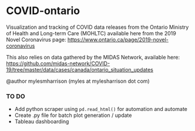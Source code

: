 # COVID-ontario

Visualization and tracking of COVID data releases from the Ontario Ministry of Health and Long-term Care (MOHLTC) available here from the 2019 Novel Coronavirus page: https://www.ontario.ca/page/2019-novel-coronavirus

This also relies on data gathered by the MIDAS Network, available here: https://github.com/midas-network/COVID-19/tree/master/data/cases/canada/ontario_situation_updates

@author mylesmharrison (myles at mylesharrison dot com)

### TO DO

- Add python scraper using `pd.read_html()` for automation and automate
- Create .py file for batch plot generation / update
- Tableau dashboarding
